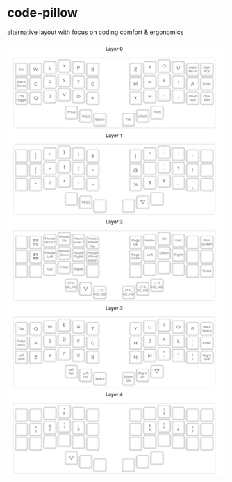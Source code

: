 # code-pillow

alternative layout with focus on coding comfort &amp; ergonomics

![preview](code-pillow.png)
